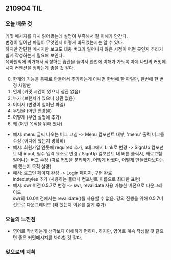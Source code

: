 ## 210904 TIL

### 오늘 배운 것

커밋 메시지를 다시 읽어봤는데 설명이 부족해서 잘 이해가 안간다.<br />
변경이 일어난 파일이 무엇인지 어떻게 바뀌었는지는 알 수 있다.<br />
하지만 간단한 메시지만 보고도 대충 버그가 일어나지 않은 시점이 어떤 곳인지 추리기 쉽게 작성하는게 필요해 보인다.<br />
육하원칙에 의거해서 작성하는 습관을 들여서 한번에 이해가 가도록 아예 나만의 커밋메시지 컨벤션을 정하는게 좋을 것 같다.<br />

0. 한개의 기능을 통째로 만들어서 추가하는게 아니면 한번에 한 파일만, 한번에 한 변경 사항만
1. 언제 (커밋 시간이 있으니 상관 없음)
2. 누가 (브랜치가 있으니 상관 없음)
3. 어디서 (변경이 일어난 파일)
4. 무엇을 (어떤 변경을)
5. 어떻게 (부연 설명에 추가)
6. 왜 (어떤 목적을 위해 했나)

- 예시: menu 글씨 나오는 버그 고침 -> Menu 컴포넌트 내부, 'menu' 출력 버그를 수정 (어디에 했는지 명확히)
- 예시: 회원가입 인풋에 required 추가, a태그에서 Link로 변경 -> SignUp 컴포넌트 내 input, 필수 입력 요소로 변경 / SignUp 컴포넌트 내 버튼 클릭시, 새로고침 일어나는 버그 수정 (따로 커밋을 분리하기, 어떻게 바꿨다, 어떻게 만들었다보다는 왜 했는지 목적 설명)
- 예시: 로그인 페이지 완성 -> Login 페이지, 구현 완료 <br />index,styles 추가 (사용하는 폴더나 컴포넌트 이름으로 최대한 표현)
- 예시: swr 버전 0.5.7로 변경 -> swr, revalidate 사용 가능한 버전으로 다운그레이드 <br />swr의 1.0.0버전에서는 revalidate()를 사용할 수 없음. 강의 진행을 위해 0.5.7버전으로 다운그레이드 (왜 했는지 이유를 짧게 추가)

### 오늘의 느낀점

- 영어로 작성하는게 생각보다 이해하기 편하다. 하지만, 영어로 계속 작성할 것 같으면 좋은 커밋메시지를 봐야할 것 같다.

### 앞으로의 계획
